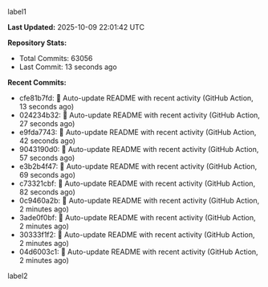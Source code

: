 
label1 
<!-- ACTIVITY_START -->
**Last Updated:** 2025-10-09 22:01:42 UTC

**Repository Stats:**
- Total Commits: 63056
- Last Commit: 13 seconds ago

**Recent Commits:**
- cfe81b7fd: 🤖 Auto-update README with recent activity (GitHub Action, 13 seconds ago)
- 024234b32: 🤖 Auto-update README with recent activity (GitHub Action, 27 seconds ago)
- e9fda7743: 🤖 Auto-update README with recent activity (GitHub Action, 42 seconds ago)
- 9043190d0: 🤖 Auto-update README with recent activity (GitHub Action, 57 seconds ago)
- e3b2b4f47: 🤖 Auto-update README with recent activity (GitHub Action, 69 seconds ago)
- c73321cbf: 🤖 Auto-update README with recent activity (GitHub Action, 82 seconds ago)
- 0c9460a2b: 🤖 Auto-update README with recent activity (GitHub Action, 2 minutes ago)
- 3ade0f0bf: 🤖 Auto-update README with recent activity (GitHub Action, 2 minutes ago)
- 30333f1f2: 🤖 Auto-update README with recent activity (GitHub Action, 2 minutes ago)
- 04d6003c1: 🤖 Auto-update README with recent activity (GitHub Action, 2 minutes ago)
<!-- ACTIVITY_END -->

label2
